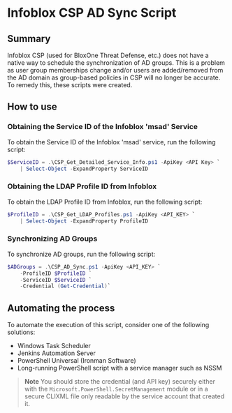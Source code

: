 # Infoblox CSP AD Sync Script

## Summary
Infoblox CSP (used for BloxOne Threat Defense, etc.) does not have a native way to schedule the synchronization of AD groups. This is a problem as user group memberships change and/or users are added/removed from the AD domain as group-based policies in CSP will no longer be accurate. To remedy this, these scripts were created.

## How to use

### Obtaining the Service ID of the Infoblox 'msad' Service
To obtain the Service ID of the Infoblox 'msad' service, run the following script:
```powershell
$ServiceID = .\CSP_Get_Detailed_Service_Info.ps1 -ApiKey <API Key> `
    | Select-Object -ExpandProperty ServiceID
```

### Obtaining the LDAP Profile ID from Infoblox
To obtain the LDAP Profile ID from Infoblox, run the following script:
```powershell
$ProfileID = .\CSP_Get_LDAP_Profiles.ps1 -ApiKey <API_KEY> `
    | Select-Object -ExpandProperty ProfileID
```

### Synchronizing AD Groups
To synchronize AD groups, run the following script:
```powershell
$ADGroups = .\CSP_AD_Sync.ps1 -ApiKey <API_KEY> `
    -ProfileID $ProfileID `
    -ServiceID $ServiceID `
    -Credential (Get-Credential)`
```

## Automating the process
To automate the execution of this script, consider one of the following solutions:

- Windows Task Scheduler
- Jenkins Automation Server
- PowerShell Universal (Ironman Software)
- Long-running PowerShell script with a service manager such as NSSM

> **Note**
> You should store the credential (and API key) securely either with the `Microsoft.PowerShell.SecretManagement` module or in a secure CLIXML file only readable by the service account that created it.